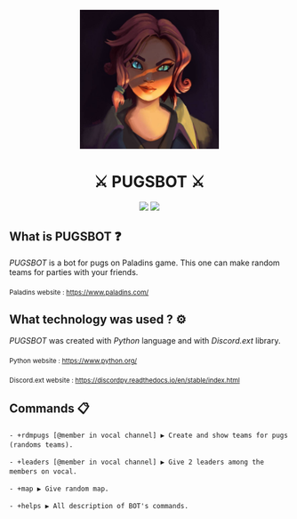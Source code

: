 
<p  align="center">
  <img src="./img/Maeve.jpg" width="250">
  <h1 align="center">
    ⚔️ PUGSBOT ⚔️ 
  </h1>
<p>

<p align="center">
    <img src="https://img.shields.io/github/last-commit/Fredericdrnl/Discord-pugs">
    <img src="https://img.shields.io/github/contributors/Fredericdrnl/Discord-pugs">
</p>

## What is PUGSBOT ❓

*PUGSBOT* is a bot for pugs on Paladins game. This one can make random teams for parties with your friends.

<sub>Paladins website : https://www.paladins.com/</sub>

## What technology was used ? ⚙️

*PUGSBOT* was created with *Python* language and with *Discord.ext* library.

<sub>Python website : https://www.python.org/</sub>

<sub>Discord.ext website : https://discordpy.readthedocs.io/en/stable/index.html</sub>

## Commands 📋

`- +rdmpugs [@member in vocal channel] ▶️ Create and show teams for pugs (randoms teams).`  

`- +leaders [@member in vocal channel] ▶️ Give 2 leaders among the members on vocal.`

`- +map ▶️ Give random map.`

`- +helps ▶️ All description of BOT's commands.`


